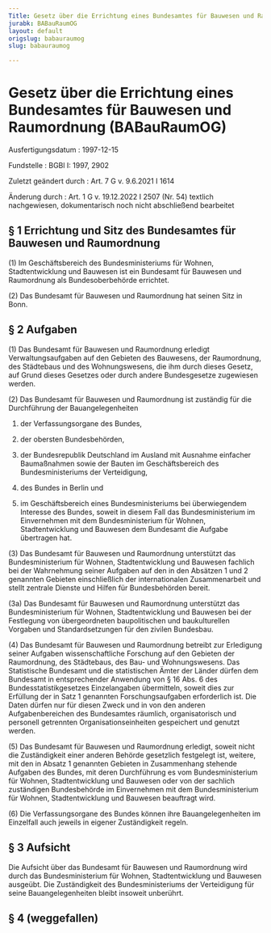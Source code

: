 ```yaml
---
Title: Gesetz über die Errichtung eines Bundesamtes für Bauwesen und Raumordnung
jurabk: BABauRaumOG
layout: default
origslug: babauraumog
slug: babauraumog

---
```


# Gesetz über die Errichtung eines Bundesamtes für Bauwesen und Raumordnung (BABauRaumOG)

Ausfertigungsdatum
:   1997-12-15

Fundstelle
:   BGBl I: 1997, 2902

Zuletzt geändert durch
:   Art. 7 G v. 9.6.2021 I 1614

Änderung durch
:   Art. 1 G v. 19.12.2022 I 2507 (Nr. 54) textlich nachgewiesen, dokumentarisch noch nicht abschließend bearbeitet


## § 1 Errichtung und Sitz des Bundesamtes für Bauwesen und Raumordnung

(1) Im Geschäftsbereich des Bundesministeriums für Wohnen,
Stadtentwicklung und Bauwesen ist ein Bundesamt für Bauwesen und
Raumordnung als Bundesoberbehörde errichtet.

(2) Das Bundesamt für Bauwesen und Raumordnung hat seinen Sitz in
Bonn.


## § 2 Aufgaben

(1) Das Bundesamt für Bauwesen und Raumordnung erledigt
Verwaltungsaufgaben auf den Gebieten des Bauwesens, der Raumordnung,
des Städtebaus und des Wohnungswesens, die ihm durch dieses Gesetz,
auf Grund dieses Gesetzes oder durch andere Bundesgesetze zugewiesen
werden.

(2) Das Bundesamt für Bauwesen und Raumordnung ist zuständig für die
Durchführung der Bauangelegenheiten

1.  der Verfassungsorgane des Bundes,


2.  der obersten Bundesbehörden,


3.  der Bundesrepublik Deutschland im Ausland mit Ausnahme einfacher
    Baumaßnahmen sowie der Bauten im Geschäftsbereich des
    Bundesministeriums der Verteidigung,


4.  des Bundes in Berlin und


5.  im Geschäftsbereich eines Bundesministeriums bei überwiegendem
    Interesse des Bundes, soweit in diesem Fall das Bundesministerium im
    Einvernehmen mit dem Bundesministerium für Wohnen, Stadtentwicklung
    und Bauwesen dem Bundesamt die Aufgabe übertragen hat.




(3) Das Bundesamt für Bauwesen und Raumordnung unterstützt das
Bundesministerium für Wohnen, Stadtentwicklung und Bauwesen fachlich
bei der Wahrnehmung seiner Aufgaben auf den in den Absätzen 1 und 2
genannten Gebieten einschließlich der internationalen Zusammenarbeit
und stellt zentrale Dienste und Hilfen für Bundesbehörden bereit.

(3a) Das Bundesamt für Bauwesen und Raumordnung unterstützt das
Bundesministerium für Wohnen, Stadtentwicklung und Bauwesen bei der
Festlegung von übergeordneten baupolitischen und baukulturellen
Vorgaben und Standardsetzungen für den zivilen Bundesbau.

(4) Das Bundesamt für Bauwesen und Raumordnung betreibt zur Erledigung
seiner Aufgaben wissenschaftliche Forschung auf den Gebieten der
Raumordnung, des Städtebaus, des Bau- und Wohnungswesens. Das
Statistische Bundesamt und die statistischen Ämter der Länder dürfen
dem Bundesamt in entsprechender Anwendung von § 16 Abs. 6 des
Bundesstatistikgesetzes Einzelangaben übermitteln, soweit dies zur
Erfüllung der in Satz 1 genannten Forschungsaufgaben erforderlich ist.
Die Daten dürfen nur für diesen Zweck und in von den anderen
Aufgabenbereichen des Bundesamtes räumlich, organisatorisch und
personell getrennten Organisationseinheiten gespeichert und genutzt
werden.

(5) Das Bundesamt für Bauwesen und Raumordnung erledigt, soweit nicht
die Zuständigkeit einer anderen Behörde gesetzlich festgelegt ist,
weitere, mit den in Absatz 1 genannten Gebieten in Zusammenhang
stehende Aufgaben des Bundes, mit deren Durchführung es vom
Bundesministerium für Wohnen, Stadtentwicklung und Bauwesen oder von
der sachlich zuständigen Bundesbehörde im Einvernehmen mit dem
Bundesministerium für Wohnen, Stadtentwicklung und Bauwesen beauftragt
wird.

(6) Die Verfassungsorgane des Bundes können ihre Bauangelegenheiten im
Einzelfall auch jeweils in eigener Zuständigkeit regeln.


## § 3 Aufsicht

Die Aufsicht über das Bundesamt für Bauwesen und Raumordnung wird
durch das Bundesministerium für Wohnen, Stadtentwicklung und Bauwesen
ausgeübt. Die Zuständigkeit des Bundesministeriums der Verteidigung
für seine Bauangelegenheiten bleibt insoweit unberührt.


## § 4 (weggefallen)

